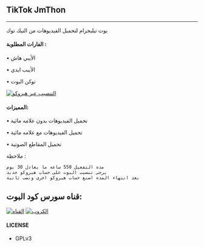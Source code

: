 ## TikTok JmThon
---

بوت تيليجرام لتحميل الفيديوهات من التيك توك


#### الفارات المطلوبة :
• الأيبي هاش

• الأيبب ايدي

• توكن البوت

[![التنصيب عبر هيروكو](https://www.herokucdn.com/deploy/button.svg)](https://heroku.com/deploy?template=https://github.com/T_L_F/TikTok)

#### المميزات:

• تحميل الفيديوهات بدون علامه مائية

• تحميل الفيديوهات مع علامه مائية

• تحميل المقاطع الصوتية


ملاحظة :

```
مده التفعيل 550 ساعه ما يعادل 30 يوم
يرجى تنصيب البوت على حساب هيروكو جديد
بعد انتهاء المده اصنع حساب هيروكو اخرى ونصب ثانية 
```

## قناه سورس كود البوت:

[![القناه](https://img.shields.io/badge/TG-Channel-30302f?style=flat&logo=telegram)](https://t.me/jmthon)
[![الكروب](https://img.shields.io/badge/TG-Group-30302f?style=flat&logo=telegram)](https://t.me/GROUPJmthon)


#### LICENSE
- GPLv3
